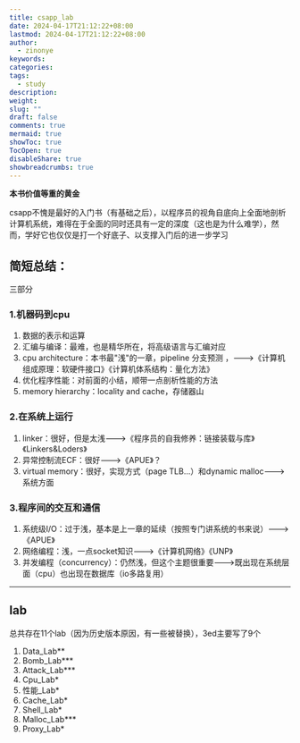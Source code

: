 ```yaml
---
title: csapp_lab
date: 2024-04-17T21:12:22+08:00
lastmod: 2024-04-17T21:12:22+08:00
author:
  - zinonye
keywords: 
categories: 
tags:
  - study
description: 
weight: 
slug: ""
draft: false
comments: true
mermaid: true
showToc: true
TocOpen: true
disableShare: true
showbreadcrumbs: true
---
```

**本书价值等重的黄金**

 csapp不愧是最好的入门书（有基础之后），以程序员的视角自底向上全面地剖析计算机系统，难得在于全面的同时还具有一定的深度（这也是为什么难学），然而，学好它也仅仅是打一个好底子、以支撑入门后的进一步学习
 
## 简短总结：
三部分
### 1.机器码到cpu 

1. 数据的表示和运算
2. 汇编与编译：最难，也是精华所在，将高级语言与汇编对应
3. cpu architecture：本书最"浅"的一章，pipeline 分支预测 ，--->《计算机组成原理：软硬件接口》《计算机体系结构：量化方法》
4. 优化程序性能：对前面的小结，顺带一点剖析性能的方法
5. memory hierarchy：locality and cache，存储器山
### 2.在系统上运行

1. linker：很好，但是太浅--->《程序员的自我修养：链接装载与库》《Linkers&Loders》
2. 异常控制流ECF：很好--->《APUE》？
3. virtual memory：很好，实现方式（page TLB...）和dynamic malloc--->系统方面
### 3.程序间的交互和通信

1. 系统级I/O：过于浅，基本是上一章的延续（按照专门讲系统的书来说）--->《APUE》
2. 网络编程：浅，一点socket知识--->《计算机网络》《UNP》
3. 并发编程（concurrency）：仍然浅，但这个主题很重要--->既出现在系统层面（cpu）也出现在数据库（io多路复用）

---

## lab
总共存在11个lab（因为历史版本原因，有一些被替换），3ed主要写了9个
1. Data_Lab**
2. Bomb_Lab***
3. Attack_Lab***
4. Cpu_Lab*
5. 性能_Lab*
6. Cache_Lab*
7. Shell_Lab*
8. Malloc_Lab***
9. Proxy_Lab*









